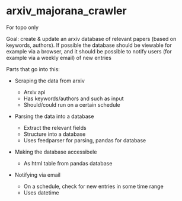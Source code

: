 # arxiv_majorana_crawler
For topo only

Goal: create & update an arxiv database of relevant papers (based on keywords, authors). If possible the database should be viewable for example via a browser, and it should be possible to notify users (for example via a weekly email) of new entries


Parts that go into this:
- Scraping the data from arxiv 
  - Arxiv api
  - Has keywords/authors and such as input
  - Should/could run on a certain schedule
  
- Parsing the data into a database
  - Extract the relevant fields
  - Structure into a database
  - Uses feedparser for parsing, pandas for database
  
- Making the database accessibele 
  - As html table from pandas database

- Notifying via email
  - On a schedule, check for new entries in some time range
  - Uses datetime

